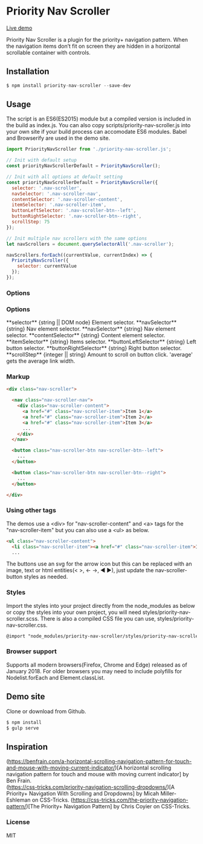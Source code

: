 # Priority Nav Scroller

[Live demo](http://nigelotoole.github.io/priority-nav-scroller/)

Priority Nav Scroller is a plugin for the priority+ navigation pattern. When the navigation items don’t fit on screen they are hidden in a horizontal scrollable container with controls.



## Installation
```javascript
$ npm install priority-nav-scroller --save-dev
```


## Usage

The script is an ES6(ES2015) module but a compiled version is included in the build as index.js. You can also copy scripts/priority-nav-scroller.js into your own site if your build process can accomodate ES6 modules. Babel and Browserify are used in the demo site.

```javascript
import PriorityNavScroller from './priority-nav-scroller.js';

// Init with default setup
const priorityNavScrollerDefault = PriorityNavScroller();

// Init with all options at default setting
const priorityNavScrollerDefault = PriorityNavScroller({
  selector: '.nav-scroller',
  navSelector: '.nav-scroller-nav',
  contentSelector: '.nav-scroller-content',
  itemSelector: '.nav-scroller-item',
  buttonLeftSelector: '.nav-scroller-btn--left',
  buttonRightSelector: '.nav-scroller-btn--right',
  scrollStep: 75
});

// Init multiple nav scrollers with the same options
let navScrollers = document.querySelectorAll('.nav-scroller');

navScrollers.forEach((currentValue, currentIndex) => {
  PriorityNavScroller({
    selector: currentValue
  });
});
```


### Options
<h3>Options</h3>
**selector** {string || DOM node} Element selector.
**navSelector** {string} Nav element selector.
**navSelector** {string} Nav element selector.
**contentSelector** {string} Content element selector.
**itemSelector** {string} Items selector.
**buttonLeftSelector** {string} Left button selector.
**buttonRightSelector** {string} Right button selector.
**scrollStep** {integer || string} Amount to scroll on button click. 'average' gets the average link width.



### Markup

```html
<div class="nav-scroller">

  <nav class="nav-scroller-nav">
    <div class="nav-scroller-content">
      <a href="#" class="nav-scroller-item">Item 1</a>
      <a href="#" class="nav-scroller-item">Item 2</a>
      <a href="#" class="nav-scroller-item">Item 3</a>
      ...
    </div>
  </nav>

  <button class="nav-scroller-btn nav-scroller-btn--left">
    ...
  </button>

  <button class="nav-scroller-btn nav-scroller-btn--right">
    ...
  </button>

</div>
```



### Using other tags
The demos use a &lt;div&gt; for "nav-scroller-content" and &lt;a&gt; tags for the "nav-scroller-item" but you can also use a &lt;ul&gt; as below.

```html
<ul class="nav-scroller-content">
  <li class="nav-scroller-item"><a href="#" class="nav-scroller-item">Item 1</a></li>
  ...
```

The buttons use an svg for the arrow icon but this can be replaced with an image, text or html entities(&lt; &gt;, &larr; &rarr;, &#9668; &#9658;), just update the nav-scroller-button styles as needed.



### Styles

Import the styles into your project directly from the node_modules as below or copy the styles into your own project, you will need styles/priority-nav-scroller.scss. There is also a compiled CSS file you can use, styles/priority-nav-scroller.css.

```html
@import "node_modules/priority-nav-scroller/styles/priority-nav-scroller.scss";
```


### Browser support
Supports all modern browsers(Firefox, Chrome and Edge) released as of January 2018. For older browsers you may need to include polyfills for Nodelist.forEach and Element.classList.



## Demo site
Clone or download from Github.

```javascript
$ npm install
$ gulp serve
```


## Inspiration
(https://benfrain.com/a-horizontal-scrolling-navigation-pattern-for-touch-and-mouse-with-moving-current-indicator/)[A horizontal scrolling navigation pattern for touch and mouse with moving current indicator] by Ben Frain.<br>
(https://css-tricks.com/priority-navigation-scrolling-dropdowns/)[A Priority+ Navigation With Scrolling and Dropdowns] by Micah Miller-Eshleman on CSS-Tricks.
(https://css-tricks.com/the-priority-navigation-pattern/)[The Priority+ Navigation Pattern] by Chris Coyier on CSS-Tricks.



### License
MIT
